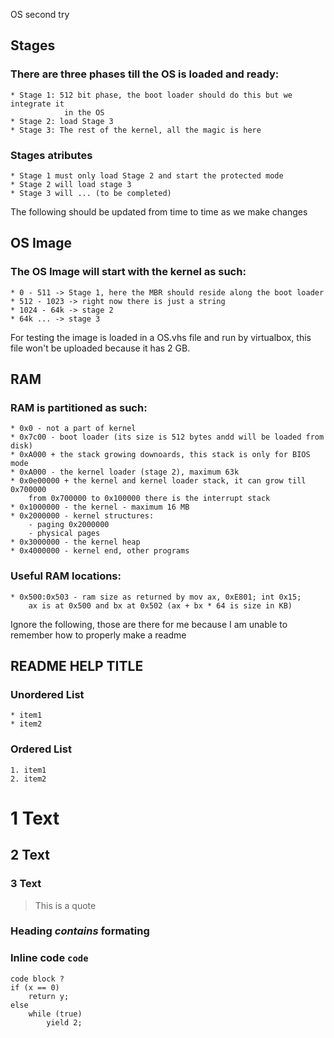 OS second try

Stages
--------------------------------------------------------------------------------
### There are three phases till the OS is loaded and ready:
	* Stage 1: 512 bit phase, the boot loader should do this but we integrate it
				in the OS
	* Stage 2: load Stage 3
	* Stage 3: The rest of the kernel, all the magic is here

### Stages atributes
	* Stage 1 must only load Stage 2 and start the protected mode
	* Stage 2 will load stage 3
	* Stage 3 will ... (to be completed)

The following should be updated from time to time as we make changes

OS Image
--------------------------------------------------------------------------------
### The OS Image will start with the kernel as such:
	* 0 - 511 -> Stage 1, here the MBR should reside along the boot loader
	* 512 - 1023 -> right now there is just a string
	* 1024 - 64k -> stage 2
	* 64k ... -> stage 3
For testing the image is loaded in a OS.vhs file and run by virtualbox, this
file won't be uploaded because it has 2 GB.

RAM
--------------------------------------------------------------------------------
### RAM is partitioned as such:
	* 0x0 - not a part of kernel
	* 0x7c00 - boot loader (its size is 512 bytes andd will be loaded from disk)
	* 0xA000 + the stack growing downoards, this stack is only for BIOS mode
	* 0xA000 - the kernel loader (stage 2), maximum 63k
	* 0x0e00000 + the kernel and kernel loader stack, it can grow till 0x700000
		from 0x700000 to 0x100000 there is the interrupt stack
	* 0x1000000 - the kernel - maximum 16 MB
	* 0x2000000 - kernel structures:
		- paging 0x2000000
		- physical pages
	* 0x3000000 - the kernel heap
	* 0x4000000 - kernel end, other programs

### Useful RAM locations:
	* 0x500:0x503 - ram size as returned by mov ax, 0xE801; int 0x15;
		ax is at 0x500 and bx at 0x502 (ax + bx * 64 is size in KB)

Ignore the following, those are there for me because I am unable to remember
how to properly make a readme

README HELP TITLE
--------------------------------------------------------------------------------
### Unordered List
	* item1
	* item2

### Ordered List
	1. item1
	2. item2

# 1 Text
## 2 Text
### 3 Text

> This is a quote 

### Heading *contains* **formating**

### Inline code `code`
	code block ? 
	if (x == 0)
		return y;
	else 
		while (true)
			yield 2;